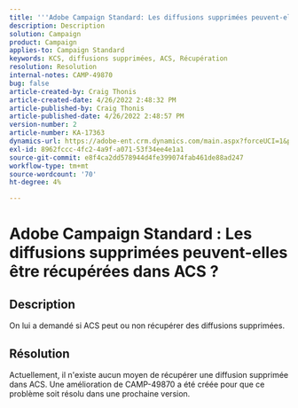 ```yaml
---
title: '''Adobe Campaign Standard: Les diffusions supprimées peuvent-elles être récupérées dans ACS ?"'
description: Description
solution: Campaign
product: Campaign
applies-to: Campaign Standard
keywords: KCS, diffusions supprimées, ACS, Récupération
resolution: Resolution
internal-notes: CAMP-49870
bug: false
article-created-by: Craig Thonis
article-created-date: 4/26/2022 2:48:32 PM
article-published-by: Craig Thonis
article-published-date: 4/26/2022 2:48:57 PM
version-number: 2
article-number: KA-17363
dynamics-url: https://adobe-ent.crm.dynamics.com/main.aspx?forceUCI=1&pagetype=entityrecord&etn=knowledgearticle&id=376ea7ed-6fc5-ec11-a7b6-0022480a10ee
exl-id: 8962fccc-4fc2-4a9f-a071-53f34ee4e1a1
source-git-commit: e8f4ca2dd578944d4fe399074fab461de88ad247
workflow-type: tm+mt
source-wordcount: '70'
ht-degree: 4%

---
```


# Adobe Campaign Standard : Les diffusions supprimées peuvent-elles être récupérées dans ACS ?

## Description


On lui a demandé si ACS peut ou non récupérer des diffusions supprimées.


## Résolution


Actuellement, il n&#39;existe aucun moyen de récupérer une diffusion supprimée dans ACS. Une amélioration de CAMP-49870 a été créée pour que ce problème soit résolu dans une prochaine version.
